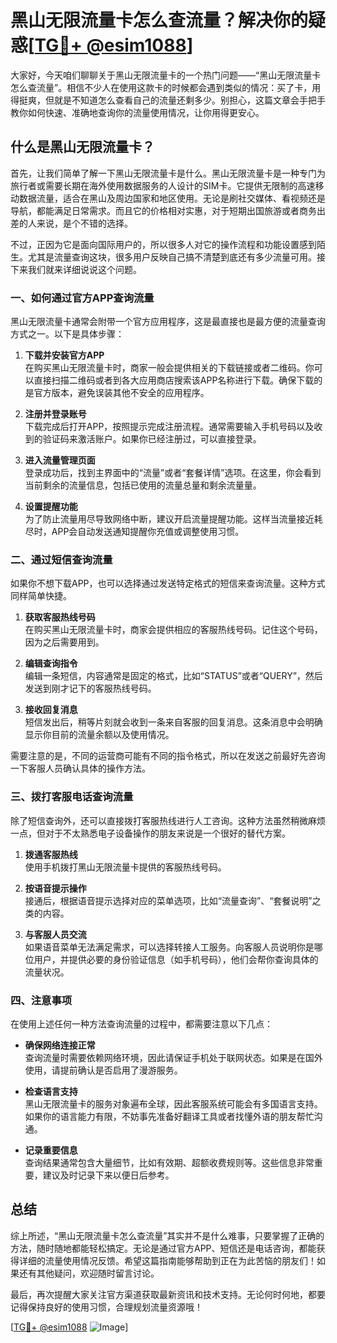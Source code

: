 # 黑山无限流量卡怎么查流量？解决你的疑惑[[TG💪+ @esim1088](https://t.me/s/esim1088)]

大家好，今天咱们聊聊关于黑山无限流量卡的一个热门问题——“黑山无限流量卡怎么查流量”。相信不少人在使用这款卡的时候都会遇到类似的情况：买了卡，用得挺爽，但就是不知道怎么查看自己的流量还剩多少。别担心，这篇文章会手把手教你如何快速、准确地查询你的流量使用情况，让你用得更安心。

## 什么是黑山无限流量卡？

首先，让我们简单了解一下黑山无限流量卡是什么。黑山无限流量卡是一种专门为旅行者或需要长期在海外使用数据服务的人设计的SIM卡。它提供无限制的高速移动数据流量，适合在黑山及周边国家和地区使用。无论是刷社交媒体、看视频还是导航，都能满足日常需求。而且它的价格相对实惠，对于短期出国旅游或者商务出差的人来说，是个不错的选择。

不过，正因为它是面向国际用户的，所以很多人对它的操作流程和功能设置感到陌生。尤其是流量查询这块，很多用户反映自己搞不清楚到底还有多少流量可用。接下来我们就来详细说说这个问题。

### 一、如何通过官方APP查询流量

黑山无限流量卡通常会附带一个官方应用程序，这是最直接也是最方便的流量查询方式之一。以下是具体步骤：

1. **下载并安装官方APP**  
   在购买黑山无限流量卡时，商家一般会提供相关的下载链接或者二维码。你可以直接扫描二维码或者到各大应用商店搜索该APP名称进行下载。确保下载的是官方版本，避免误装其他不安全的应用程序。

2. **注册并登录账号**  
   下载完成后打开APP，按照提示完成注册流程。通常需要输入手机号码以及收到的验证码来激活账户。如果你已经注册过，可以直接登录。

3. **进入流量管理页面**  
   登录成功后，找到主界面中的“流量”或者“套餐详情”选项。在这里，你会看到当前剩余的流量信息，包括已使用的流量总量和剩余流量量。

4. **设置提醒功能**  
   为了防止流量用尽导致网络中断，建议开启流量提醒功能。这样当流量接近耗尽时，APP会自动发送通知提醒你充值或调整使用习惯。

### 二、通过短信查询流量

如果你不想下载APP，也可以选择通过发送特定格式的短信来查询流量。这种方式同样简单快捷。

1. **获取客服热线号码**  
   在购买黑山无限流量卡时，商家会提供相应的客服热线号码。记住这个号码，因为之后需要用到。

2. **编辑查询指令**  
   编辑一条短信，内容通常是固定的格式，比如“STATUS”或者“QUERY”，然后发送到刚才记下的客服热线号码。

3. **接收回复消息**  
   短信发出后，稍等片刻就会收到一条来自客服的回复消息。这条消息中会明确显示你目前的流量余额以及使用情况。

需要注意的是，不同的运营商可能有不同的指令格式，所以在发送之前最好先咨询一下客服人员确认具体的操作方法。

### 三、拨打客服电话查询流量

除了短信查询外，还可以直接拨打客服热线进行人工咨询。这种方法虽然稍微麻烦一点，但对于不太熟悉电子设备操作的朋友来说是一个很好的替代方案。

1. **拨通客服热线**  
   使用手机拨打黑山无限流量卡提供的客服热线号码。

2. **按语音提示操作**  
   接通后，根据语音提示选择对应的菜单选项，比如“流量查询”、“套餐说明”之类的内容。

3. **与客服人员交流**  
   如果语音菜单无法满足需求，可以选择转接人工服务。向客服人员说明你是哪位用户，并提供必要的身份验证信息（如手机号码），他们会帮你查询具体的流量状况。

### 四、注意事项

在使用上述任何一种方法查询流量的过程中，都需要注意以下几点：

- **确保网络连接正常**  
  查询流量时需要依赖网络环境，因此请保证手机处于联网状态。如果是在国外使用，请提前确认是否启用了漫游服务。

- **检查语言支持**  
  黑山无限流量卡的服务对象遍布全球，因此客服系统可能会有多国语言支持。如果你的语言能力有限，不妨事先准备好翻译工具或者找懂外语的朋友帮忙沟通。

- **记录重要信息**  
  查询结果通常包含大量细节，比如有效期、超额收费规则等。这些信息非常重要，建议及时记录下来以便日后参考。

## 总结

综上所述，“黑山无限流量卡怎么查流量”其实并不是什么难事，只要掌握了正确的方法，随时随地都能轻松搞定。无论是通过官方APP、短信还是电话咨询，都能获得详细的流量使用情况反馈。希望这篇指南能够帮助到正在为此苦恼的朋友们！如果还有其他疑问，欢迎随时留言讨论。

最后，再次提醒大家关注官方渠道获取最新资讯和技术支持。无论何时何地，都要记得保持良好的使用习惯，合理规划流量资源哦！

[[TG💪+ @esim1088](https://t.me/s/esim1088) ![Image](https://i.postimg.cc/4NQfJmqS/Snipaste-2025-05-13-00-14-12.png)]